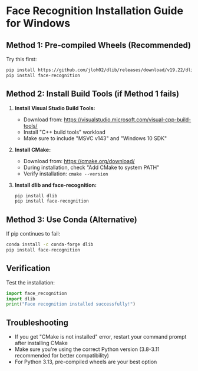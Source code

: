 # Face Recognition Installation Guide for Windows

## Method 1: Pre-compiled Wheels (Recommended)
Try this first:
```bash
pip install https://github.com/jloh02/dlib/releases/download/v19.22/dlib-19.22.99-cp313-cp313-win_amd64.whl
pip install face-recognition
```

## Method 2: Install Build Tools (if Method 1 fails)

1. **Install Visual Studio Build Tools:**
   - Download from: https://visualstudio.microsoft.com/visual-cpp-build-tools/
   - Install "C++ build tools" workload
   - Make sure to include "MSVC v143" and "Windows 10 SDK"

2. **Install CMake:**
   - Download from: https://cmake.org/download/
   - During installation, check "Add CMake to system PATH"
   - Verify installation: `cmake --version`

3. **Install dlib and face-recognition:**
   ```bash
   pip install dlib
   pip install face-recognition
   ```

## Method 3: Use Conda (Alternative)
If pip continues to fail:
```bash
conda install -c conda-forge dlib
pip install face-recognition
```

## Verification
Test the installation:
```python
import face_recognition
import dlib
print("Face recognition installed successfully!")
```

## Troubleshooting
- If you get "CMake is not installed" error, restart your command prompt after installing CMake
- Make sure you're using the correct Python version (3.8-3.11 recommended for better compatibility)
- For Python 3.13, pre-compiled wheels are your best option
